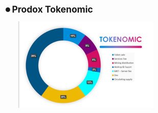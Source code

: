 # ⏺ Prodox Tokenomic

<figure><img src="../.gitbook/assets/image (19).png" alt=""><figcaption></figcaption></figure>
